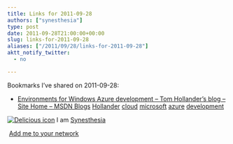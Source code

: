 ```yaml
---
title: Links for 2011-09-28
authors: ["synesthesia"]
type: post
date: 2011-09-28T21:00:00+00:00
slug: links-for-2011-09-28 
aliases: ["/2011/09/28/links-for-2011-09-28"]
aktt_notify_twitter:
  - no

---
```

Bookmarks I&#8217;ve shared on 2011-09-28:

  * [Environments for Windows Azure development &#8211; Tom Hollander&#8217;s blog &#8211; Site Home &#8211; MSDN Blogs][1] 
    [Hollander][2] [cloud][3] [microsoft][4] [azure][5] [development][6] </li> </ul> 
    
    <p class="deliciouslink">
      <a href="https://del.icio.us/synesthesia" title="See all my bookmarks on del.icio.us"><img src="https://www.synesthesia.co.uk/images/deliciousicon.jpg" alt="Delicious icon" /></a>&nbsp;I am <a href="https://del.icio.us/synesthesia" title="See all my bookmarks on del.icio.us">Synesthesia</a>
    </p>
    
    <p class="deliciouslink">
      <a href="https://del.icio.us/network?add=synesthesia" title="Add me to your del.icio.us network"><img src="https://www.synesthesia.co.uk/images/add.gif" alt="" /></a>&nbsp;<a href="https://del.icio.us/network?add=synesthesia" title="Add me to your del.icio.us network">Add me to your network</a>
    </p>

 [1]: https://blogs.msdn.com/b/tomholl/archive/2011/09/28/environments-for-windows-azure-development.aspx
 [2]: https://www.delicious.com/synesthesia/Hollander
 [3]: https://www.delicious.com/synesthesia/cloud
 [4]: https://www.delicious.com/synesthesia/microsoft
 [5]: https://www.delicious.com/synesthesia/azure
 [6]: https://www.delicious.com/synesthesia/development